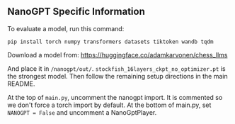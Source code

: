 ## NanoGPT Specific Information

To evaluate a model, run this command:

`pip install torch numpy transformers datasets tiktoken wandb tqdm`

Download a model from: https://huggingface.co/adamkarvonen/chess_llms

And place it in `/nanogpt/out/`. `stockfish_16layers_ckpt_no_optimizer.pt` is the strongest model.
Then follow the remaining setup directions in the main README.

At the top of `main.py`, uncomment the nanogpt import. It is commented so we don't force a torch import by default. At the bottom of main.py, set `NANOGPT = False` and uncomment a NanoGptPlayer.